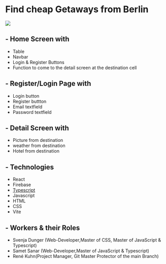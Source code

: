 # Find cheap Getaways from Berlin
![](https://external-content.duckduckgo.com/iu/?u=https%3A%2F%2Ftse1.explicit.bing.net%2Fth%3Fid%3DOIP.kaqjRGGsSt0Q2aoQeQgzjwHaC9%26pid%3DApi&f=1&ipt=425c4fdadef731c7161e672f3aae5edce0d9b2d49f2f91428d3c59de5b51658d&ipo=images)
## - Home Screen with

- Table
- Navbar
- Login & Register Buttons
- Function to come to the detail screen at the destination cell

## - Register/Login Page with

- Login button
- Register buttton
- Email textfield
- Password textfield

## - Detail Screen with

- Picture from destination
- weather from destination
- Hotel from destination

## - Technologies

- React
- Firebase
- [Typescript](https://typescript.org)
- Javascript
- HTML
- CSS
- Vite

## - Workers & their Roles

- Svenja Dunger (Web-Developer,Master of CSS, Master of JavaScript & Typescript)
- Samet Sanar (Web-Developer,Master of JavaScript & Typescript)
- René Kuhn(Project Manager, Git Master Protector of the main Branch)
